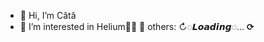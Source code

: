 - 👋 Hi, I’m Cătă
- 👀 I’m interested in Helium📡🎈
  📰  others: ↻◌𝙇𝙤𝙖𝙙𝙞𝙣𝙜◌... ⟳
<!---
EarthDarkPlanet/EarthDarkPlanet is a ✨ special ✨ repository because its `README.md` (this file) appears on your GitHub profile.
You can click the Preview link to take a look at your changes.
--->
